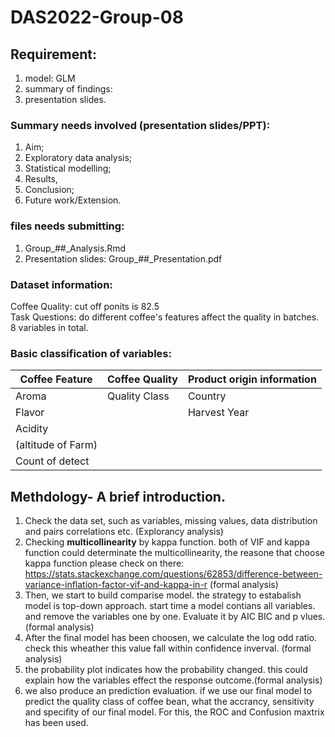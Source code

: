 # DAS2022-Group-08

## Requirement: 
1. model: GLM 
2. summary of findings:
3. presentation slides. 

### Summary needs involved (presentation slides/PPT):
1. Aim; 
2. Exploratory data analysis; 
3. Statistical modelling; 
4. Results,
5. Conclusion;
6. Future work/Extension.

### files needs submitting: 
1. Group_##_Analysis.Rmd
2. Presentation slides: Group_##_Presentation.pdf


### Dataset information: 
Coffee Quality: cut off ponits is 82.5   
Task Questions: do different coffee's features affect the quality in batches.  
8 variables in total. 



 

### Basic classification of variables:   
 
Coffee Feature      | Coffee Quality  | Product origin information |   
--------------------|-----------------|----------------------------|  
Aroma               | Quality Class   |    Country                 |   
Flavor              |                 |  Harvest Year              | 
Acidity             |                 |                            | 
(altitude of Farm)  |                 |                            |  
Count of detect     |                 |                            |


## Methdology- A brief introduction. 
1. Check the data set, such as variables, missing values, data distribution and pairs correlations etc. (Explorancy analysis)
2. Checking **multicollinearity** by kappa function. both of VIF and kappa function could determinate the multicollinearity, the reasone that choose kappa function please check on there: https://stats.stackexchange.com/questions/62853/difference-between-variance-inflation-factor-vif-and-kappa-in-r (formal analysis)
3. Then, we start to build  comparise model. the strategy to estabalish model is top-down approach. start time a model contians all variables. and remove the variables one by one. Evaluate it by AIC BIC and p vlues. (formal analysis)
4. After the final model has been choosen, we calculate the log odd ratio. check this wheather this value fall within confidence inverval. (formal analysis)
5. the probability plot indicates how the probability changed. this could explain how the variables effect the response outcome.(formal analysis) 
7. we also produce an prediction evaluation. if we use our final model to predict the quality class of coffee bean, what the accrancy, sensitivity and specifity of our final model. For this, the ROC and Confusion maxtrix has been used. 








